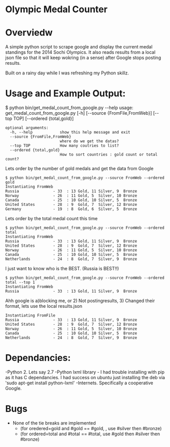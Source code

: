 # Olympic Medal Counter

# Overviedw

A simple python script to scrape google and display the current medal standings for the 2014 Sochi Olympics.
It also reads results from a local json file so that it will keep wokring (in a sense) after Google stops posting results.

Built on a rainy day while I was refreshing my Python skillz.

# Usage and Example Output:

$ python bin/get_medal_count_from_google.py --help
    usage: get_medal_count_from_google.py [-h] [--source {FromFile,FromWeb}]
                                          [--top TOP] [--ordered {total,gold}]

    optional arguments:
      -h, --help            show this help message and exit
      --source {FromFile,FromWeb}
                            where do we get the datas?
      --top TOP             How many coutries to list?
      --ordered {total,gold}
                            How to sort countries : gold count or total count?

Lets order by the number of gold medals and get the data from Google

    $ python bin/get_medal_count_from_google.py --source FromWeb --ordered gold
    Instantiating FromWeb
    Russia               - 33  : 13 Gold, 11 Silver, 9  Bronze
    Norway               - 26  : 11 Gold, 5  Silver, 10 Bronze
    Canada               - 25  : 10 Gold, 10 Silver, 5  Bronze
    United States        - 28  : 9  Gold, 7  Silver, 12 Bronze
    Germany              - 19  : 8  Gold, 6  Silver, 5  Bronze

Lets order by the total medal count this time

    $ python bin/get_medal_count_from_google.py --source FromWeb --ordered total
    Instantiating FromWeb
    Russia               - 33  : 13 Gold, 11 Silver, 9  Bronze
    United States        - 28  : 9  Gold, 7  Silver, 12 Bronze
    Norway               - 26  : 11 Gold, 5  Silver, 10 Bronze
    Canada               - 25  : 10 Gold, 10 Silver, 5  Bronze
    Netherlands          - 24  : 8  Gold, 7  Silver, 9  Bronze

I just want to know who is the BEST. (Russia is BEST!!)

    $ python bin/get_medal_count_from_google.py --source FromWeb --ordered total --top 1
    Instantiating FromWeb
    Russia               - 33  : 13 Gold, 11 Silver, 9  Bronze

Ahh google is a)blocking me, or 2) Not postingresults, 3) Changed their format, lets use the local results.json 

    Instantiating FromFile
    Russia               - 33  : 13 Gold, 11 Silver, 9  Bronze
    United States        - 28  : 9  Gold, 7  Silver, 12 Bronze
    Norway               - 26  : 11 Gold, 5  Silver, 10 Bronze
    Canada               - 25  : 10 Gold, 10 Silver, 5  Bronze
    Netherlands          - 24  : 8  Gold, 7  Silver, 9  Bronze

# Dependancies:

-Python 2. Lets say 2.7
-Python lxml library - I had trouble installing with pip as it has C dependancies. I had success on ubuntu just installing the deb via 'sudo apt-get install python-lxml'
-Internets. Specifically a cooperative Google.

# Bugs

- None of the tie breaks are implemented 
    - (for oredered=gold and #gold == #gold, , use #silver then #bronze) 
    - (for ordered=total and #total == #total, use #gold then #silver then #bronze)
